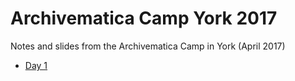 # Archivematica Camp York 2017
Notes and slides from the Archivematica Camp in York (April 2017)

* [Day 1](Day%201.md)
